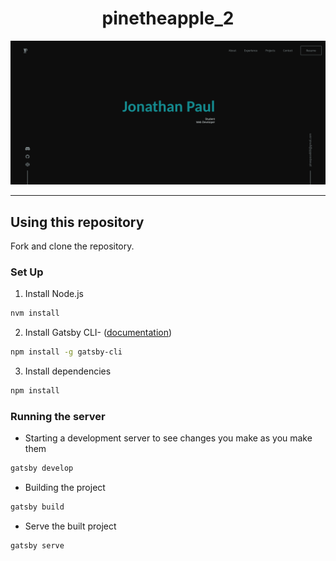 <h1 align="center">pinetheapple_2</h1>
<img src="./site_image/screenshot.png" alt="website">

---
## Using this repository
Fork and clone the repository.
### Set Up

1. Install Node.js
```sh
nvm install
```

2. Install Gatsby CLI- ([documentation](https://www.gatsbyjs.com/docs/))
```sh
npm install -g gatsby-cli
```

3. Install dependencies
```sh
npm install
```

### Running the server

- Starting a development server to see changes you make as you make them
```sh
gatsby develop
```

- Building the project
```sh
gatsby build
```

- Serve the built project
```sh
gatsby serve
```

